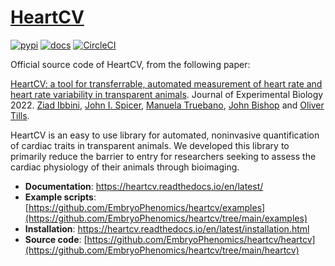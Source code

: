 # [HeartCV](https://doi.org/10.1242/jeb.244729)

[![pypi](https://img.shields.io/pypi/v/heartcv.svg)](https://pypi.org/project/heartcv/) [![docs](https://readthedocs.org/projects/heartcv/badge/?version=latest)](https://heartcv.readthedocs.io/en/latest/) [![CircleCI](https://circleci.com/gh/EmbryoPhenomics/heartcv.svg?style=shield)](https://app.circleci.com/pipelines/github/EmbryoPhenomics/heartcv)

Official source code of HeartCV, from the following paper:

[HeartCV: a tool for transferrable, automated measurement of heart rate and heart rate variability in transparent animals](https://doi.org/10.1242/jeb.244729). Journal of Experimental Biology 2022.
[Ziad Ibbini](https://www.plymouth.ac.uk/staff/ziad-ibbini), [John I. Spicer](https://www.plymouth.ac.uk/staff/john-spicer), [Manuela Truebano](https://www.plymouth.ac.uk/staff/manuela-truebano), [John Bishop](https://www.mba.ac.uk/staff/dr-john-bishop/) and [Oliver Tills](https://www.plymouth.ac.uk/staff/oliver-tills).

HeartCV is an easy to use library for automated, noninvasive quantification of cardiac traits in transparent animals. We developed this library to primarily reduce the barrier to entry for researchers seeking to assess the cardiac physiology of their animals through bioimaging. 

* **Documentation**: https://heartcv.readthedocs.io/en/latest/
* **Example scripts**: [https://github.com/EmbryoPhenomics/heartcv/examples](https://github.com/EmbryoPhenomics/heartcv/tree/main/examples)
* **Installation**: https://heartcv.readthedocs.io/en/latest/installation.html
* **Source code**: [https://github.com/EmbryoPhenomics/heartcv/heartcv](https://github.com/EmbryoPhenomics/heartcv/tree/main/heartcv)



